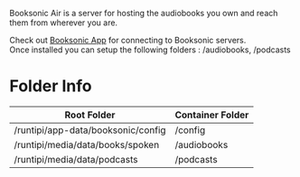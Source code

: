 Booksonic Air is a server for hosting the audiobooks you own and reach them from wherever you are.

Check out [Booksonic App](https://github.com/popeen/Booksonic-App) for connecting to Booksonic servers.
<br />
Once installed you can setup the following folders : /audiobooks, /podcasts

# Folder Info

| Root Folder                         | Container Folder |
|-------------------------------------|------------------|
| /runtipi/app-data/booksonic/config	 | /config          |
| /runtipi/media/data/books/spoken    | /audiobooks      |
| /runtipi/media/data/podcasts        | /podcasts        |